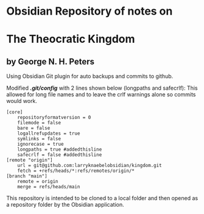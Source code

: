 # Obsidian Repository of notes on
# The Theocratic Kingdom
## by George N. H. Peters

Using Obsidian Git plugin for auto backups and commits to github.

Modified ***.git/config*** with 2 lines shown below (longpaths and safecrlf):
This allowed for long file names and to leave the crlf warnings alone so commits would work.

```
[core]
	repositoryformatversion = 0
	filemode = false
	bare = false
	logallrefupdates = true
	symlinks = false
	ignorecase = true
	longpaths = true #addedthisline
	safecrlf = false #addedthisline
[remote "origin"]
	url = git@github.com:larryknaebelobsidian/kingdom.git
	fetch = +refs/heads/*:refs/remotes/origin/*
[branch "main"]
	remote = origin
	merge = refs/heads/main
```

This repository is intended to be cloned to a local folder and then opened as a repository folder by the Obsidian application.